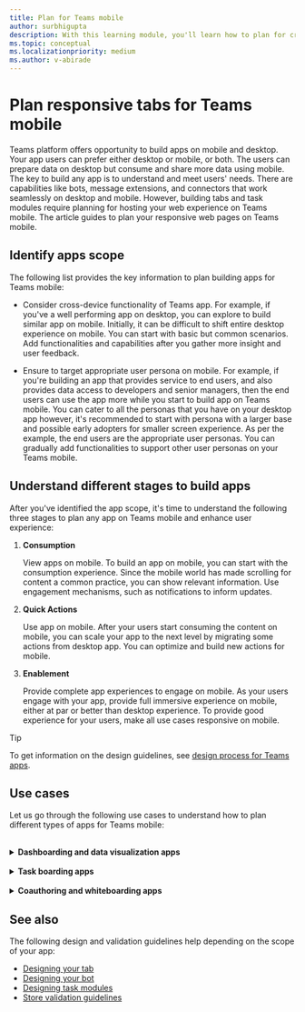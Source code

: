 ```yaml
---
title: Plan for Teams mobile
author: surbhigupta
description: With this learning module, you'll learn how to plan for creating an app on Teams mobile and understand different stages to build app.
ms.topic: conceptual
ms.localizationpriority: medium
ms.author: v-abirade
---
```

# Plan responsive tabs for Teams mobile

 Teams platform offers opportunity to build apps on mobile and desktop. Your app users can prefer either desktop or mobile, or both. The users can prepare data on desktop but consume and share more data using mobile. The key to build any app is to understand and meet users' needs. There are capabilities like bots, message extensions, and connectors that work seamlessly on desktop and mobile. However, building tabs and task modules require planning for hosting your web experience on Teams mobile. The article guides to plan your responsive web pages on Teams mobile.

## Identify apps scope

The following list provides the key information to plan building apps for Teams mobile:

* Consider cross-device functionality of Teams app. For example, if you've a well performing app on desktop, you can explore to build similar app on mobile. Initially, it can be difficult to shift entire desktop experience on mobile. You can start with basic but common scenarios. Add functionalities and capabilities after you gather more insight and user feedback.

* Ensure to target appropriate user persona on mobile. For example, if you're building an app that provides service to end users, and also provides data access to developers and senior managers, then the end users can use the app more while you start to build app on Teams mobile. You can cater to all the personas that you have on your desktop app however, it's recommended to start with persona with a larger base and possible early adopters for smaller screen experience. As per the example, the end users are the appropriate user personas. You can gradually add functionalities to support other user personas on your Teams mobile.

## Understand different stages to build apps

After you've identified the app scope, it's time to understand the following three stages to plan any app on Teams mobile and enhance user experience:

1. **Consumption**

   View apps on mobile. To build an app on mobile, you can start with the consumption experience. Since the mobile world has made scrolling for content a common practice, you can show relevant information. Use engagement mechanisms, such as notifications to inform updates.

2. **Quick Actions**

   Use app on mobile. After your users start consuming the content on mobile, you can scale your app to the next level by migrating some actions from desktop app. You can optimize and build new actions for mobile.

3. **Enablement**

   Provide complete app experiences to engage on mobile. As your users engage with your app, provide full immersive experience on mobile, either at par or better than desktop experience. To provide good experience for your users, make all use cases responsive on mobile.

> [!TIP]
> To get information on the design guidelines, see [design process for Teams apps](design-teams-app-process.md).

## Use cases

Let us go through the following use cases to understand how to plan different types of apps for Teams mobile:

<br>

<details>

<summary><b>Dashboarding and data visualization apps</b></summary>

You can understand how to plan responsive tabs for dashboarding and data visualization apps on Teams mobile platform.

Consumption:

In the first stage, you can implement the most basic consumption experience, to view data. The purpose of any app in the domain is to show data in the form of visualizations. In your app, you can show recently viewed visualizations on desktop, or list of all authorized charts for the users. After creating dashboards on desktop, users can access the information using mobile. You can show a detailed view of any chart selected by user as an expanded view in your tabs or by using task modules.

You can show the following information:

* Dashboards and summaries.
* Data visuals, maps, and infographics.
* Charts, graphs, and tables.

:::image type="content" source="../../assets/images/app-fundamentals/dashboarding-and-data-visualization-apps-consumption.png" alt-text="Show the data in the form of visualization.":::

Quick actions:

In the second stage, the users can work on the existing charts and visuals from desktop experience. You can introduce the following actions:

* Search content.
* Filter data.
* Create bookmarks.

:::image type="content" source="../../assets/images/app-fundamentals/dashboarding-and-data-visualization-apps-quick-actions.png" alt-text="Quick actions on the existing chart and visuals.":::

Enablement:

In the third stage, enable users to create content such as, charts and graphics from scratch. Ensure to introduce all the capabilities in your app for mobile. For example, you can use task modules to help access specific data items with detailed view.

You can provide following access to users:

* Modify title and description.
* Insert data items to create visualizations.
* Share visualizations in a channel or group chat.

:::image type="content" source="../../assets/images/app-fundamentals/dashboarding-and-data-visualization-apps-enablement.png" alt-text="Enable users to create content such as charts graphics.":::

<br>

</details>

<br>

<details>

<summary><b>Task boarding apps</b></summary>

You can understand how to plan responsive tabs for task boarding apps on Teams mobile platform.

Consumption:

In the first stage, your app can show the list of tasks to the user in a vertical stack. If there are multiple categories of tasks, such as **Proposed**, **Active**, and **Closed** then provide filters for showing grouped tasks or as headers to see the grouped tasks.

:::image type="content" source="../../assets/images/app-fundamentals/taskboarding-apps-consumption.png" alt-text="Shows the list of tasks in a vertical stack.":::

Quick actions:

In the second stage, you can provide the following app access to users:

* Create tasks or items with the mandatory fields to reduce cognitive load of the users.
* Change the board type or view.
* Review tasks by expanding the view.
* Use task modules to see detailed view.
* Move the tasks into different categories.
* Share relevant tasks in chats and channels through emails and activity feed.

:::image type="content" source="../../assets/images/app-fundamentals/taskboarding-apps-quick-actions.png" alt-text="Create tasks to reduce cognitive load of the users.":::

Enablement:

In the third stage, you can enable users' experience with the following activities:

* Add new projects and boards.
* Add and modify different categories, such as **Proposed**, **Active**, and **Closed**.
* Configure the tasks for comments, attachments, and other complex features.

:::image type="content" source="../../assets/images/app-fundamentals/taskboarding-apps-enablement.png" alt-text="Enable the user experience by adding projects and boards.":::

<br>

</details>

<br>

<details>

<summary><b>Coauthoring and whiteboarding apps</b></summary>

You can understand how to plan responsive tabs for coauthoring and whiteboarding apps on Teams mobile platform.

Consumption:

In the first stage, you can consider desktop experience to show the content and assets in your app.  You can show the following functions:

* Comments or feedback.
* Zoom in or out.
* Current stage or progress of a pending document.

:::image type="content" source="../../assets/images/app-fundamentals/coauthoring-and-whiteboarding-apps-consumption.png" alt-text="Shows content and assets in desktop experience.":::

Quick Actions:

In the second stage, you can introduce the following actions:

* Create new board for collaboration or new documents for signing.
* Share boards internally and also with guests.
* Configure admin permissions.

> [!TIP]
> You expose actions, which can be shown easily on the small screens.

:::image type="content" source="../../assets/images/app-fundamentals/coauthoring-and-whiteboarding-apps-quick-actions.png" alt-text="Introduces to create new board for collaboration.":::

Enablement:

In the third stage, provide complete experience to your users. You can enable users' experience with the following activities:

* Adding text, shapes, and quick notes.
* Navigate around content.
* Add layers and filters.
* Delete, undo, and redo operations.
* Access camera and microphone using TeamsJS APIs. For more information on device capabilities, see [device capabilities overview](../device-capabilities/device-capabilities-overview.md).

:::image type="content" source="../../assets/images/app-fundamentals/coauthoring-and-whiteboarding-apps-enablement.png" alt-text="Enable user experience by adding text shapes and quick notes and other capabilities.":::

<br>

</details>

## See also

The following design and validation guidelines help depending on the scope of your app:

* [Designing your tab](../../tabs/design/tabs.md)
* [Designing your bot](../../bots/design/bots.md)
* [Designing task modules](../..//task-modules-and-cards/task-modules/design-teams-task-modules.md)
* [Store validation guidelines](../deploy-and-publish/appsource/prepare/teams-store-validation-guidelines.md)
